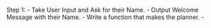Step 1:
    - Take User Input and Ask for their Name.
    - Output Welcome Message with their Name.
    - Write a function that makes the planner.
    -
